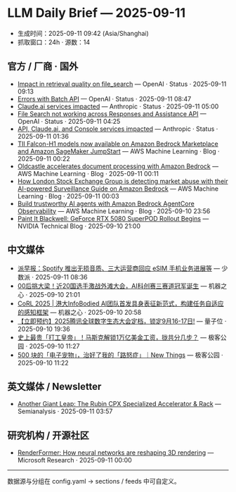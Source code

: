 # LLM Daily Brief — 2025-09-11

- 生成时间：2025-09-11 09:42 (Asia/Shanghai)
- 抓取窗口：24h · 源数：14


## 官方 / 厂商 · 国外

- [Impact in retrieval quality on file_search](https://status.openai.com//incidents/01K4V50KXFRFE3DGMZH4GK3QM0) — OpenAI · Status · 2025-09-11 09:13
- [Errors with Batch API](https://status.openai.com//incidents/01K4V3NMHS0B9666CDFRR4FJ2P) — OpenAI · Status · 2025-09-11 08:47
- [Claude.ai services impacted](https://status.anthropic.com/incidents/p8pczg3gxg2k) — Anthropic · Status · 2025-09-11 05:00
- [File Search not working across Responses and Assistance API](https://status.openai.com//incidents/01K4T9G14FZKV4S9W9AW636NG7) — OpenAI · Status · 2025-09-11 04:25
- [API, Claude.ai, and Console services impacted](https://status.anthropic.com/incidents/k6gkm2b8cjk9) — Anthropic · Status · 2025-09-11 01:36
- [TII Falcon-H1 models now available on Amazon Bedrock Marketplace and Amazon SageMaker JumpStart](https://aws.amazon.com/blogs/machine-learning/tii-falcon-h1-models-now-available-on-amazon-bedrock-marketplace-and-amazon-sagemaker-jumpstart/) — AWS Machine Learning · Blog · 2025-09-11 00:22
- [Oldcastle accelerates document processing with Amazon Bedrock](https://aws.amazon.com/blogs/machine-learning/oldcastle-accelerates-document-processing-with-amazon-bedrock/) — AWS Machine Learning · Blog · 2025-09-11 00:11
- [How London Stock Exchange Group is detecting market abuse with their AI-powered Surveillance Guide on Amazon Bedrock](https://aws.amazon.com/blogs/machine-learning/how-london-stock-exchange-group-is-detecting-market-abuse-with-their-ai-powered-surveillance-guide-on-amazon-bedrock/) — AWS Machine Learning · Blog · 2025-09-11 00:03
- [Build trustworthy AI agents with Amazon Bedrock AgentCore Observability](https://aws.amazon.com/blogs/machine-learning/build-trustworthy-ai-agents-with-amazon-bedrock-agentcore-observability/) — AWS Machine Learning · Blog · 2025-09-10 23:56
- [Paint It Blackwell: GeForce RTX 5080 SuperPOD Rollout Begins](https://blogs.nvidia.com/blog/geforce-now-thursday-blackwell-rtx-launch/) — NVIDIA Technical Blog · 2025-09-10 21:00


## 中文媒体

- [派早报：Spotify 推出无损音质、三大运营商回应 eSIM 手机业务进展等](https://sspai.com/post/102430) — 少数派 · 2025-09-11 08:36
- [00后挑大梁！近20国选手激战外滩大会，AI科创赛三赛道冠军诞生](https://www.jiqizhixin.com/articles/2025-09-10-10) — 机器之心 · 2025-09-10 21:01
- [CoRL 2025 | 港大InfoBodied AI团队首发具身表征新范式，构建任务自适应的感知框架](https://www.jiqizhixin.com/articles/2025-09-10-9) — 机器之心 · 2025-09-10 20:58
- [【立即预约】2025腾讯全球数字生态大会定档，锁定9月16-17日!](https://www.qbitai.com/2025/09/330303.html) — 量子位 · 2025-09-10 19:36
- [史上最贵「打工皇帝」！马斯克解锁1万亿美金工资，拢共分几步？](http://www.geekpark.net/news/353727) — 极客公园 · 2025-09-10 11:27
- [500 块的「电子宠物」，治好了我的「路怒症」｜New Things](http://www.geekpark.net/news/353725) — 极客公园 · 2025-09-10 11:22


## 英文媒体 / Newsletter

- [Another Giant Leap: The Rubin CPX Specialized Accelerator & Rack](https://semianalysis.com/2025/09/10/another-giant-leap-the-rubin-cpx-specialized-accelerator-rack/) — Semianalysis · 2025-09-11 03:57


## 研究机构 / 开源社区

- [RenderFormer: How neural networks are reshaping 3D rendering](https://www.microsoft.com/en-us/research/blog/renderformer-how-neural-networks-are-reshaping-3d-rendering/) — Microsoft Research · 2025-09-11 00:00

---
数据源与分组在 config.yaml → sections / feeds 中可自定义。